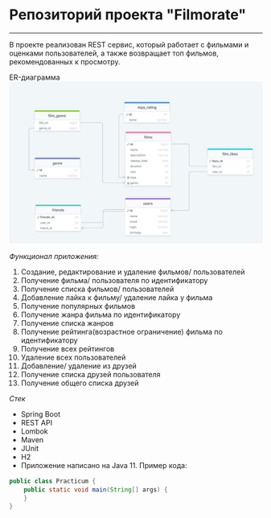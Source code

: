 # Репозиторий проекта "Filmorate"

---
В проекте реализован REST сервис, который работает с фильмами и оценками пользователей,
а также возвращает топ фильмов, рекомендованных к просмотру.

ER-диаграмма
![This is an image](https://github.com/AnastasiyaKor/ER-chart/blob/main/%D0%B4%D0%B8%D0%B0%D0%B3%D1%80%D0%B0%D0%BC%D0%BC%D0%B0%20%D0%BF%D1%80%D0%BE%D0%B5%D0%BA%D1%82%D0%B0%20filmorate.jpg)


*Функционал приложения:*
1. Создание, редактирование и удаление фильмов/ пользователей
2. Получение фильма/ пользователя по идентификатору
3. Получение списка фильмов/ пользователей
4. Добавление лайка к фильму/ удаление лайка у фильма
5. Получение популярных фильмов
6. Получение жанра фильма по идентификатору
7. Получение списка жанров
8. Получение рейтинга(возрастное ограничение) фильма по идентификатору
9. Получение всех рейтингов
10. Удаление всех пользователей
11. Добавление/ удаление из друзей
12. Получение списка друзей пользователя
13. Получение общего списка друзей

*Стек*
* Spring Boot
* REST API
* Lombok
* Maven
* JUnit
* Н2
* Приложение написано на Java 11. Пример кода:
```java
public class Practicum {
    public static void main(String[] args) {
    }
}
```
